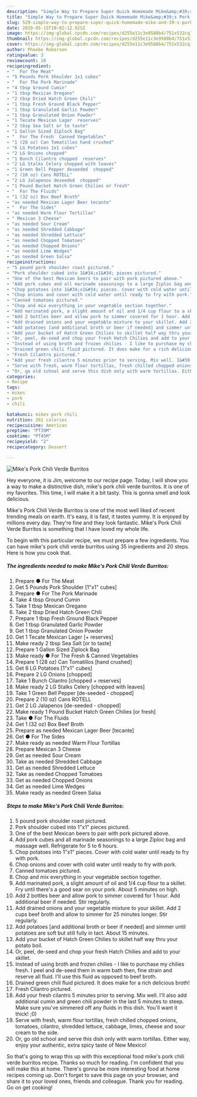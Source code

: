 ```yaml
---
description: "Simple Way to Prepare Super Quick Homemade Mike&amp;#39;s Pork Chili Verde Burritos"
title: "Simple Way to Prepare Super Quick Homemade Mike&amp;#39;s Pork Chili Verde Burritos"
slug: 529-simple-way-to-prepare-super-quick-homemade-mike-and-39-s-pork-chili-verde-burritos
date: 2020-05-15T10:02:12.925Z
image: https://img-global.cpcdn.com/recipes/d255e11c3e9588b4/751x532cq70/mikes-pork-chili-verde-burritos-recipe-main-photo.jpg
thumbnail: https://img-global.cpcdn.com/recipes/d255e11c3e9588b4/751x532cq70/mikes-pork-chili-verde-burritos-recipe-main-photo.jpg
cover: https://img-global.cpcdn.com/recipes/d255e11c3e9588b4/751x532cq70/mikes-pork-chili-verde-burritos-recipe-main-photo.jpg
author: Phoebe Roberson
ratingvalue: 3
reviewcount: 10
recipeingredient:
- "  For The Meat"
- "5 Pounds Pork Shoulder 1x1 cubes"
- "  For The Pork Marinade"
- "4 tbsp Ground Cumin"
- "1 tbsp Mexican Oregano"
- "2 tbsp Dried Hatch Green Chili"
- "1 tbsp Fresh Ground Black Pepper"
- "1 tbsp Granulated Garlic Powder"
- "1 tbsp Granulated Onion Powder"
- "1 Tecate Mexican Lager  reserves"
- "2 tbsp Sea Salt or to taste"
- "1 Gallon Sized Ziplock Bag"
- "  For The Fresh  Canned Vegetables"
- "1 (28 oz) Can Tomatillos hand crushed"
- "6 LG Potatoes 1x1 cubes"
- "2 LG Onions chopped"
- "1 Bunch Cilantro chopped  reserves"
- "2 LG Stalks Celery chopped with leaves"
- "1 Green Bell Pepper deseeded  chopped"
- "2 (10 oz) Cans ROTELL"
- "2 LG Jalapenos deseeded  chopped"
- "1 Pound Bucket Hatch Green Chilies or fresh"
- "  For The Fluids"
- "1 (32 oz) Box Beef Broth"
- "as needed Mexican Lager Beer tecante"
- "  For The Sides"
- "as needed Warm Flour Tortillas"
- " Mexican 3 Cheese"
- "as needed Sour Cream"
- "as needed Shredded Cabbage"
- "as needed Shredded Lettuce"
- "as needed Chopped Tomatoes"
- "as needed Chopped Onions"
- "as needed Lime Wedges"
- "as needed Green Salsa"
recipeinstructions:
- "5 pound pork shoulder roast pictured."
- "Pork shoulder cubed into 1&#34;x1&#34; pieces pictured."
- "One of the best Mexican beers to pair with pork pictured above."
- "Add pork cubes and all marinade seasonings to a large Ziploc bag and massage well. Refrigerate for 5 to 6 hours."
- "Chop potatoes into 1&#34;x1&#34; pieces. Cover with cold water until ready to fry with pork."
- "Chop onions and cover with cold water until ready to fry with pork."
- "Canned tomatoes pictured."
- "Chop and mix everything in your vegetable section together."
- "Add marinated pork, a slight amount of oil and 1/4 cup flour to a skillet. Fry until there&#39;s a good sear on your pork. About 5 minutes on high."
- "Add 2 bottles beer and allow pork to simmer covered for 1 hour. Add additional beer if needed. Stir regularly."
- "Add drained onions and your vegetable mixture to your skillet. Add 2 cups beef broth and allow to simmer for 25 minutes longer. Stir regularly."
- "Add potatoes [and additional broth or beer if needed] and simmer until potatoes are soft but still fully in tact. About 15 minutes."
- "Add your bucket of Hatch Green Chilies to skillet half way thru your potato boil."
- "Or, peel, de-seed and chop your fresh Hatch Chilies and add to your skillet."
- "Instead of using broth and frozen chilies - I like to purchase my chilies fresh. I peel and de-seed them in warm bath then, fine strain and reserve all fluid. I&#39;ll use this fluid as opposed to beef broth."
- "Drained green chili fluid pictured. It does make for a rich delicious broth!"
- "Fresh Cilantro pictured."
- "Add your fresh cilantro 5 minutes prior to serving. Mix well. I&#39;ll also add additional cumin and green chili powder in the last 5 minutes to steep. Make sure you&#39;ve simmered off any fluids in this dish. You&#39;ll want it thick! ;0)"
- "Serve with fresh, warm flour tortillas, fresh chilled chopped onions, tomatoes, cilantro, shredded lettuce, cabbage, limes, cheese and sour cream to the side."
- "Or, go old school and serve this dish only with warm tortillas. Either way, enjoy your authentic, extra spicy taste of New Mexico!"
categories:
- Recipe
tags:
- mikes
- pork
- chili

katakunci: mikes pork chili 
nutrition: 261 calories
recipecuisine: American
preptime: "PT39M"
cooktime: "PT45M"
recipeyield: "2"
recipecategory: Dessert

---
```



![Mike&#39;s Pork Chili Verde Burritos](https://img-global.cpcdn.com/recipes/d255e11c3e9588b4/751x532cq70/mikes-pork-chili-verde-burritos-recipe-main-photo.jpg)

Hey everyone, it is Jim, welcome to our recipe page. Today, I will show you a way to make a distinctive dish, mike&#39;s pork chili verde burritos. It is one of my favorites. This time, I will make it a bit tasty. This is gonna smell and look delicious.



Mike&#39;s Pork Chili Verde Burritos is one of the most well liked of recent trending meals on earth. It's easy, it is fast, it tastes yummy. It is enjoyed by millions every day. They're fine and they look fantastic. Mike&#39;s Pork Chili Verde Burritos is something that I have loved my whole life.


To begin with this particular recipe, we must prepare a few ingredients. You can have mike&#39;s pork chili verde burritos using 35 ingredients and 20 steps. Here is how you cook that.

<!--inarticleads1-->

##### The ingredients needed to make Mike&#39;s Pork Chili Verde Burritos:

1. Prepare  ● For The Meat
1. Get 5 Pounds Pork Shoulder [1&#34;x1&#34; cubes]
1. Prepare  ● For The Pork Marinade
1. Take 4 tbsp Ground Cumin
1. Take 1 tbsp Mexican Oregano
1. Take 2 tbsp Dried Hatch Green Chili
1. Prepare 1 tbsp Fresh Ground Black Pepper
1. Get 1 tbsp Granulated Garlic Powder
1. Get 1 tbsp Granulated Onion Powder
1. Get 1 Tecate Mexican Lager [+ reserves]
1. Make ready 2 tbsp Sea Salt [or to taste]
1. Prepare 1 Gallon Sized Ziplock Bag
1. Make ready  ● For The Fresh &amp; Canned Vegetables
1. Prepare 1 (28 oz) Can Tomatillos [hand crushed]
1. Get 6 LG Potatoes [1&#34;x1&#34; cubes]
1. Prepare 2 LG Onions [chopped]
1. Take 1 Bunch Cilantro [chopped + reserves]
1. Make ready 2 LG Stalks Celery [chopped with leaves]
1. Take 1 Green Bell Pepper [de-seeded - chopped]
1. Prepare 2 (10 oz) Cans ROTELL
1. Get 2 LG Jalapenos [de-seeded - chopped]
1. Make ready 1 Pound Bucket Hatch Green Chilies [or fresh]
1. Take  ● For The Fluids
1. Get 1 (32 oz) Box Beef Broth
1. Prepare as needed Mexican Lager Beer [tecante]
1. Get  ● For The Sides
1. Make ready as needed Warm Flour Tortillas
1. Prepare  Mexican 3 Cheese
1. Get as needed Sour Cream
1. Take as needed Shredded Cabbage
1. Get as needed Shredded Lettuce
1. Take as needed Chopped Tomatoes
1. Get as needed Chopped Onions
1. Get as needed Lime Wedges
1. Make ready as needed Green Salsa




<!--inarticleads2-->

##### Steps to make Mike&#39;s Pork Chili Verde Burritos:

1. 5 pound pork shoulder roast pictured.
1. Pork shoulder cubed into 1&#34;x1&#34; pieces pictured.
1. One of the best Mexican beers to pair with pork pictured above.
1. Add pork cubes and all marinade seasonings to a large Ziploc bag and massage well. Refrigerate for 5 to 6 hours.
1. Chop potatoes into 1&#34;x1&#34; pieces. Cover with cold water until ready to fry with pork.
1. Chop onions and cover with cold water until ready to fry with pork.
1. Canned tomatoes pictured.
1. Chop and mix everything in your vegetable section together.
1. Add marinated pork, a slight amount of oil and 1/4 cup flour to a skillet. Fry until there&#39;s a good sear on your pork. About 5 minutes on high.
1. Add 2 bottles beer and allow pork to simmer covered for 1 hour. Add additional beer if needed. Stir regularly.
1. Add drained onions and your vegetable mixture to your skillet. Add 2 cups beef broth and allow to simmer for 25 minutes longer. Stir regularly.
1. Add potatoes [and additional broth or beer if needed] and simmer until potatoes are soft but still fully in tact. About 15 minutes.
1. Add your bucket of Hatch Green Chilies to skillet half way thru your potato boil.
1. Or, peel, de-seed and chop your fresh Hatch Chilies and add to your skillet.
1. Instead of using broth and frozen chilies - I like to purchase my chilies fresh. I peel and de-seed them in warm bath then, fine strain and reserve all fluid. I&#39;ll use this fluid as opposed to beef broth.
1. Drained green chili fluid pictured. It does make for a rich delicious broth!
1. Fresh Cilantro pictured.
1. Add your fresh cilantro 5 minutes prior to serving. Mix well. I&#39;ll also add additional cumin and green chili powder in the last 5 minutes to steep. Make sure you&#39;ve simmered off any fluids in this dish. You&#39;ll want it thick! ;0)
1. Serve with fresh, warm flour tortillas, fresh chilled chopped onions, tomatoes, cilantro, shredded lettuce, cabbage, limes, cheese and sour cream to the side.
1. Or, go old school and serve this dish only with warm tortillas. Either way, enjoy your authentic, extra spicy taste of New Mexico!




So that's going to wrap this up with this exceptional food mike&#39;s pork chili verde burritos recipe. Thanks so much for reading. I'm confident that you will make this at home. There's gonna be more interesting food at home recipes coming up. Don't forget to save this page on your browser, and share it to your loved ones, friends and colleague. Thank you for reading. Go on get cooking!
